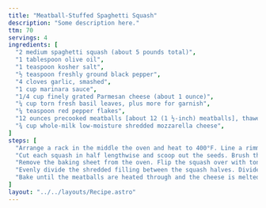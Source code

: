 ```yaml
---
title: "Meatball-Stuffed Spaghetti Squash"
description: "Some description here."
ttm: 70
servings: 4
ingredients: [
  "2 medium spaghetti squash (about 5 pounds total)",
  "1 tablespoon olive oil",
  "1 teaspoon kosher salt",
  "½ teaspoon freshly ground black pepper",
  "4 cloves garlic, smashed",
  "1 cup marinara sauce",
  "1/4 cup finely grated Parmesan cheese (about 1 ounce)",
  "¼ cup torn fresh basil leaves, plus more for garnish",
  "¼ teaspoon red pepper flakes",
  "12 ounces precooked meatballs [about 12 (1 ½-inch) meatballs], thawed if frozen",
  "¾ cup whole-milk low-moisture shredded mozzarella cheese",
]
steps: [
  "Arrange a rack in the middle the oven and heat to 400°F. Line a rimmed baking sheet with aluminum foil; set aside.",
  "Cut each squash in half lengthwise and scoop out the seeds. Brush the cut sides of each squash with the oil and season with the salt and pepper. Place cut-side down in a single layer on the baking sheet, placing one garlic clove under each piece of squash. Roast until the squash are soft when poked with a fork and the skin is browned and blistered, about 40 minutes.",
  "Remove the baking sheet from the oven. Flip the squash over with tongs and remove and discard the garlic. Use a fork to shred the inside of each squash half, leaving about 1/2 inch of unshredded squash left in the shell. Transfer the shredded squash to a large bowl. Add the sauce, Parmesan, basil, and red pepper flakes and stir to combine.",
  "Evenly divide the shredded filling between the squash halves. Divide the meatballs over the filling, then top with the mozzarella cheese.",
  "Bake until the meatballs are heated through and the cheese is melted, 15 to 20 minutes. Garnish with more fresh basil before serving.",
]
layout: "../../layouts/Recipe.astro"
---
```

